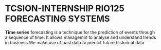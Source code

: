 # TCSION-INTERNSHIP RIO125 FORECASTING SYSTEMS
 ****Time** series** forecasting  is a technique for the prediction of events through a sequence of time.
 It allows managemnt to analyse and understand trends in business.We make use of past data to predict future historical data 
 
